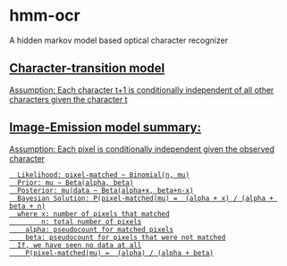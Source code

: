 # hmm-ocr
A hidden markov model based optical character recognizer 

<a href="./hmm.png" alt-text="hmm" />

## Character-transition model
Assumption: Each character t+1 is conditionally independent of all other characters given the character t

##  Image-Emission model summary:
Assumption: Each pixel is conditionally independent given the observed character

```
  Likelihood: pixel-matched ~ Binomial(n, mu)
  Prior: mu ~ Beta(alpha, beta)
  Posterior: mu|data ~ Beta(alpha+x, beta+n-x)
  Bayesian Solution: P(pixel-matched|mu) =  (alpha + x) / (alpha + beta + n)
  where x: number of pixels that matched
        n: total number of pixels
    alpha: pseudocount for matched pixels
    beta: pseudocount for pixels that were not matched
  If, we have seen no data at all
    P(pixel-matched|mu) =  (alpha) / (alpha + beta)
```
